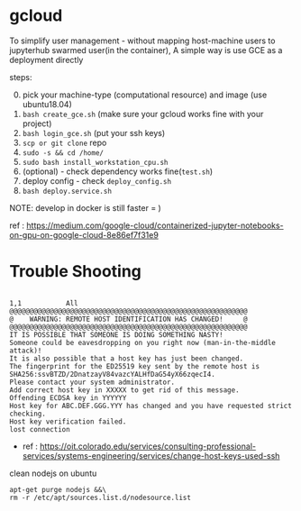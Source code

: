 # gcloud

To simplify user management - without mapping host-machine users to jupyterhub swarmed user(in the container), A simple way is use GCE as a deployment directly

steps:

0. pick your machine-type (computational resource) and image (use ubuntu18.04)
1. `bash create_gce.sh` (make sure your gcloud works fine with your project)
2. `bash login_gce.sh` (put your ssh keys)
3. `scp or git clone` repo
4. `sudo -s && cd /home/`
5. `sudo bash install_workstation_cpu.sh`
6. (optional) - check dependency works fine(`test.sh`)
7. deploy config - check `deploy_config.sh`
8. `bash deploy.service.sh`

NOTE: develop in docker is still faster = )

ref : https://medium.com/google-cloud/containerized-jupyter-notebooks-on-gpu-on-google-cloud-8e86ef7f31e9

# Trouble Shooting

```
                                                                                                                                                                                                    1,1           All
@@@@@@@@@@@@@@@@@@@@@@@@@@@@@@@@@@@@@@@@@@@@@@@@@@@@@@@@@@@
@    WARNING: REMOTE HOST IDENTIFICATION HAS CHANGED!     @
@@@@@@@@@@@@@@@@@@@@@@@@@@@@@@@@@@@@@@@@@@@@@@@@@@@@@@@@@@@
IT IS POSSIBLE THAT SOMEONE IS DOING SOMETHING NASTY!
Someone could be eavesdropping on you right now (man-in-the-middle attack)!
It is also possible that a host key has just been changed.
The fingerprint for the ED25519 key sent by the remote host is
SHA256:ssvBTZD/2DnatzayV84vazcYALHfDaG54yX66zqecI4.
Please contact your system administrator.
Add correct host key in XXXXX to get rid of this message.
Offending ECDSA key in YYYYYY
Host key for ABC.DEF.GGG.YYY has changed and you have requested strict checking.
Host key verification failed.
lost connection
```

* ref : https://oit.colorado.edu/services/consulting-professional-services/systems-engineering/services/change-host-keys-used-ssh

clean nodejs on ubuntu

```
apt-get purge nodejs &&\
rm -r /etc/apt/sources.list.d/nodesource.list
```